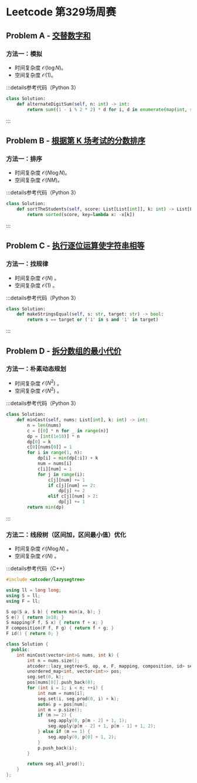 # Leetcode 第329场周赛

## Problem A - [交替数字和](https://leetcode.cn/contest/weekly-contest-329/problems/alternating-digit-sum/)

### 方法一：模拟

- 时间复杂度 $\mathcal{O}(\log N)$。
- 空间复杂度 $\mathcal{O}(1)$。

:::details参考代码（Python 3）

```python
class Solution:
    def alternateDigitSum(self, n: int) -> int:
        return sum((1 - i % 2 * 2) * d for i, d in enumerate(map(int, str(n))))
```

:::

## Problem B - [根据第 K 场考试的分数排序](https://leetcode.cn/problems/sort-the-students-by-their-kth-score/)

### 方法一：排序

- 时间复杂度 $\mathcal{O}(N\log N)$。
- 空间复杂度 $\mathcal{O}(NM)$。

:::details参考代码（Python 3）

```python
class Solution:
    def sortTheStudents(self, score: List[List[int]], k: int) -> List[List[int]]:
        return sorted(score, key=lambda x: -x[k])
```

:::

## Problem C - [执行逐位运算使字符串相等](https://leetcode.cn/problems/apply-bitwise-operations-to-make-strings-equal/)

### 方法一：找规律

- 时间复杂度 $\mathcal{O}(N)$ 。
- 空间复杂度 $\mathcal{O}(1)$ 。

:::details参考代码（Python 3）

```python
class Solution:
    def makeStringsEqual(self, s: str, target: str) -> bool:
        return s == target or ('1' in s and '1' in target)
```

:::

## Problem D - [拆分数组的最小代价](https://leetcode.cn/problems/minimum-cost-to-split-an-array/)

### 方法一：朴素动态规划

- 时间复杂度 $\mathcal{O}(N^2)$ 。
- 空间复杂度 $\mathcal{O}(N^2)$ 。

:::details参考代码（Python 3）

```python
class Solution:
    def minCost(self, nums: List[int], k: int) -> int:
        n = len(nums)
        c = [[0] * n for _ in range(n)]
        dp = [int(1e18)] * n
        dp[0] = k
        c[0][nums[0]] = 1
        for i in range(1, n):
            dp[i] = min(dp[:i]) + k
            num = nums[i]
            c[i][num] = 1
            for j in range(i):
                c[j][num] += 1
                if c[j][num] == 2:
                    dp[j] += 2
                elif c[j][num] > 2:
                    dp[j] += 1
        return min(dp)
```

:::

### 方法二：线段树（区间加，区间最小值）优化

- 时间复杂度 $\mathcal{O}(N\log N)$ 。
- 空间复杂度 $\mathcal{O}(N)$ 。

:::details参考代码（C++）

```cpp
#include <atcoder/lazysegtree>

using ll = long long;
using S = ll;
using F = ll;

S op(S a, S b) { return min(a, b); }
S e() { return 1e18; }
S mapping(F f, S x) { return f + x; }
F composition(F f, F g) { return f + g; }
F id() { return 0; }

class Solution {
  public:
    int minCost(vector<int>& nums, int k) {
        int n = nums.size();
        atcoder::lazy_segtree<S, op, e, F, mapping, composition, id> seg(n);
        unordered_map<int, vector<int>> pos;
        seg.set(0, k);
        pos[nums[0]].push_back(0);
        for (int i = 1; i < n; ++i) {
            int num = nums[i];
            seg.set(i, seg.prod(0, i) + k);
            auto& p = pos[num];
            int m = p.size();
            if (m >= 2) {
                seg.apply(0, p[m - 2] + 1, 1);
                seg.apply(p[m - 2] + 1, p[m - 1] + 1, 2);
            } else if (m == 1) {
                seg.apply(0, p[0] + 1, 2);
            }
            p.push_back(i);
        }

        return seg.all_prod();
    }
};
```
